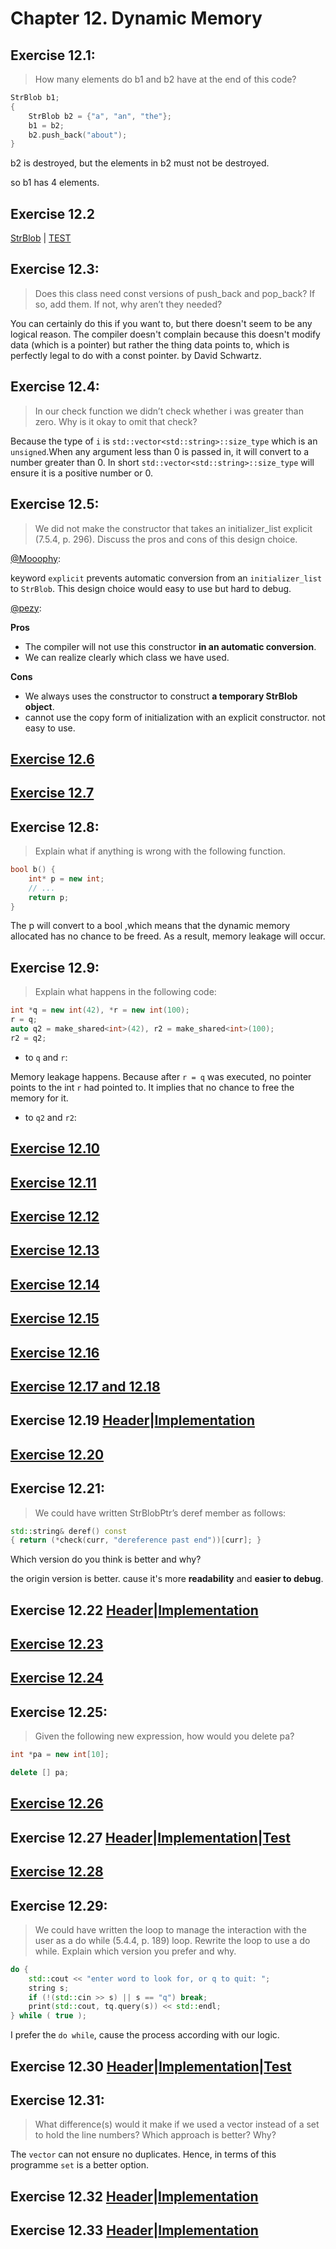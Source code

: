 # Chapter 12. Dynamic Memory

## Exercise 12.1:
>How many elements do b1 and b2 have at the end of this code?
```cpp
StrBlob b1;
{
    StrBlob b2 = {"a", "an", "the"};
    b1 = b2;
    b2.push_back("about");
}
```

b2 is destroyed, but the elements in b2 must not be destroyed.

so b1 has 4 elements.

## Exercise 12.2

[StrBlob](ex12_02.h) | [TEST](ex12_02_TEST.cpp)

## Exercise 12.3:
>Does this class need const versions of push_back and pop_back? If so, add them. If not, why aren’t they needed?

You can certainly do this if you want to, but there doesn't seem to be any
logical reason. The compiler doesn't complain because this doesn't modify
data (which is a pointer) but rather the thing data points to, which is
perfectly legal to do with a const pointer. by David Schwartz.

## Exercise 12.4:
>In our check function we didn’t check whether i was greater than zero. Why is it okay to omit that check?

Because the type of `i` is `std::vector<std::string>::size_type` which
is an `unsigned`.When any argument less than 0 is passed in, it will convert
to a number greater than 0. In short `std::vector<std::string>::size_type`
will ensure it is a positive number or 0.

## Exercise 12.5:
>We did not make the constructor that takes an initializer_list explicit (7.5.4, p. 296). Discuss the pros and cons of this design choice.

[@Mooophy](https://github.com/Mooophy):

keyword `explicit` prevents automatic conversion from an `initializer_list` to `StrBlob`.
This design choice would easy to use but hard to debug.

[@pezy](https://github.com/pezy):

**Pros**

- The compiler will not use this constructor **in an automatic conversion**.
- We can realize clearly which class we have used.

**Cons**

- We always uses the constructor to construct **a temporary StrBlob object**.
- cannot use the copy form of initialization with an explicit constructor. not easy to use.

## [Exercise 12.6](ex12_06.cpp)
## [Exercise 12.7](ex12_07.cpp)

## Exercise 12.8:
>Explain what if anything is wrong with the following function.
```cpp
bool b() {
    int* p = new int;
    // ...
    return p;
}
```

The p will convert to a bool ,which means that the dynamic memory allocated has no chance to be freed. As a result, memory leakage will occur.

## Exercise 12.9:
>Explain what happens in the following code:
```cpp
int *q = new int(42), *r = new int(100);
r = q;
auto q2 = make_shared<int>(42), r2 = make_shared<int>(100);
r2 = q2;
```

- to `q` and `r`:

Memory leakage happens. Because after `r = q` was executed, no pointer points to the int `r` had pointed to. It implies that no chance to free the memory for it.

- to `q2` and `r2`:

## [Exercise 12.10](ex12_10.cpp)
## [Exercise 12.11](ex12_11.cpp)
## [Exercise 12.12](ex12_12.cpp)
## [Exercise 12.13](ex12_13.cpp)
## [Exercise 12.14](ex12_14.cpp)
## [Exercise 12.15](ex12_15.cpp)
## [Exercise 12.16](ex12_16.cpp)
## [Exercise 12.17 and 12.18](ex12_17_18.cpp)
## Exercise 12.19 [Header](ex12_19.h)|[Implementation](ex12_19.cpp)
## [Exercise 12.20](ex12_20.cpp)
## Exercise 12.21:
>We could have written StrBlobPtr’s deref member as follows:
```cpp
std::string& deref() const
{ return (*check(curr, "dereference past end"))[curr]; }
```
Which version do you think is better and why?

the origin version is better. cause it's more **readability** and **easier to debug**.

## Exercise 12.22 [Header](ex12_22.h)|[Implementation](ex12_22.cpp)
## [Exercise 12.23](ex12_23.cpp)
## [Exercise 12.24](ex12_24.cpp)

## Exercise 12.25:
>Given the following new expression, how would you delete pa?
```cpp
int *pa = new int[10];
```

```cpp
delete [] pa;
```

## [Exercise 12.26](ex12_26.cpp)
## Exercise 12.27 [Header](ex12_27_30.h)|[Implementation](ex12_27_30.cpp)|[Test](ex12_27_30_TEST.cpp)

## [Exercise 12.28](ex12_28.cpp)

## Exercise 12.29:
>We could have written the loop to manage the interaction with the user as a do while (5.4.4, p. 189) loop. Rewrite the loop to use a do while. Explain which version you prefer and why.

```cpp
do {
    std::cout << "enter word to look for, or q to quit: ";
    string s;
    if (!(std::cin >> s) || s == "q") break;
    print(std::cout, tq.query(s)) << std::endl;
} while ( true );
```

I prefer the `do while`, cause the process according with our logic.

## Exercise 12.30 [Header](ex12_27_30.h)|[Implementation](ex12_27_30.cpp)|[Test](ex12_27_30_TEST.cpp)

## Exercise 12.31:
>What difference(s) would it make if we used a vector instead of a set to hold the line numbers? Which approach is better? Why?

The `vector` can not ensure no duplicates. Hence, in terms of this programme `set` is a better option.

## Exercise 12.32 [Header](ex12_32.h)|[Implementation](ex12_32.cpp)
## Exercise 12.33 [Header](ex12_33.h)|[Implementation](ex12_33.cpp)
